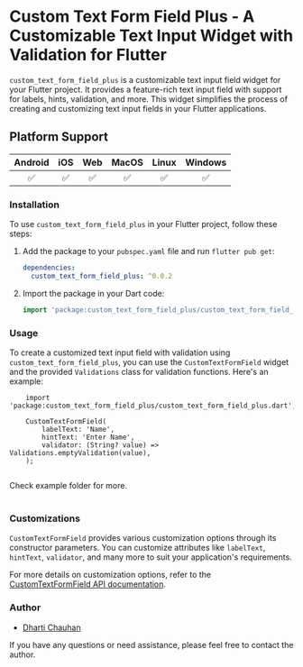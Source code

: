 # Custom Text Form Field Plus - A Customizable Text Input Widget with Validation for Flutter
   
   `custom_text_form_field_plus` is a customizable text input field widget for your Flutter project. It
   provides a feature-rich text input field with support for labels, hints, validation, and more. This
   widget simplifies the process of creating and customizing text input fields in your Flutter
   applications.

## Platform Support
   
   | Android | iOS | Web | MacOS | Linux | Windows |
   | :-----: | :-: | :---: | :-----: | :-: | :---: |
   | &#9989; | &#9989; | &#9989; | &#9989; | &#9989; | &#9989; |

### Installation
   
   To use `custom_text_form_field_plus` in your Flutter project, follow these steps:

   1. Add the package to your `pubspec.yaml` file and run `flutter pub get`:
   
       ```yaml
       dependencies:
         custom_text_form_field_plus: ^0.0.2  
       ```

   2. Import the package in your Dart code:

      ```dart
      import 'package:custom_text_form_field_plus/custom_text_form_field_plus.dart';
      ```

### Usage

To create a customized text input field with validation using `custom_text_form_field_plus`, you can
use the `CustomTextFormField` widget and the provided `Validations` class for validation functions.
Here's an example:

   ```flutter
       import 'package:custom_text_form_field_plus/custom_text_form_field_plus.dart';
   ```
   
   ```
       CustomTextFormField(
           labelText: 'Name',
           hintText: 'Enter Name',
           validator: (String? value) => Validations.emptyValidation(value),
       );
       
   ```
   
   Check example folder for more.
   </br></br>

### Customizations

   `CustomTextFormField` provides various customization options through its constructor parameters. You
   can customize attributes like `labelText`, `hintText`, `validator`, and many more to suit your
   application's requirements.
   
   For more details on customization options, refer to
   the [CustomTextFormField API documentation](https://pub.dev/packages/custom_text_form_field_plus).

### Author

   - [Dharti Chauhan](https://github.com/Dharti1623)
   
   If you have any questions or need assistance, please feel free to contact the author.